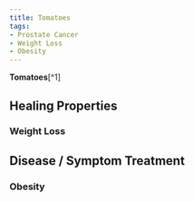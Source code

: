 ```yaml
---
title: Tomatoes
tags:
- Prostate Cancer
- Weight Loss
- Obesity
---
```

**Tomatoes**[^1]

## Healing Properties

### Weight Loss

## Disease / Symptom Treatment

### Obesity